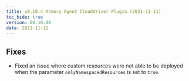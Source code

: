 ```yaml
---
title: v0.10.4 Armory Agent Clouddriver Plugin (2021-11-11)
toc_hide: true
version: 00.10.04
date: 2021-11-11
---
```


## Fixes

* Fixed an issue where custom resources were not able to be deployed when the parameter `onlyNamespacedResources` is set to `true`.
